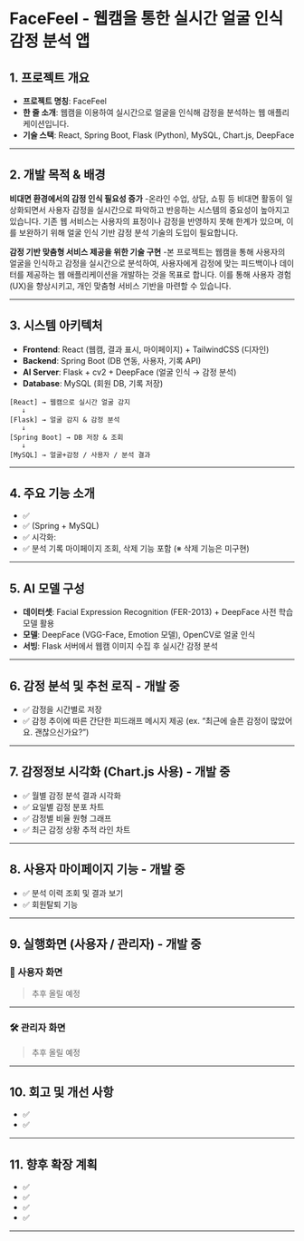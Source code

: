 # FaceFeel - 웹캠을 통한 실시간 얼굴 인식 감정 분석 앱

## 1. 프로젝트 개요
- **프로젝트 명칭**: FaceFeel
- **한 줄 소개**: 웹캠을 이용하여 실시간으로 얼굴을 인식해 감정을 분석하는 웹 애플리케이션입니다.
- **기술 스택**: React, Spring Boot, Flask (Python), MySQL, Chart.js, DeepFace

---

## 2. 개발 목적 & 배경
**비대면 환경에서의 감정 인식 필요성 증가**
-온라인 수업, 상담, 쇼핑 등 비대면 활동이 일상화되면서 사용자 감정을 실시간으로 파악하고 반응하는 시스템의 중요성이 높아지고 있습니다. 
기존 웹 서비스는 사용자의 표정이나 감정을 반영하지 못해 한계가 있으며, 이를 보완하기 위해 얼굴 인식 기반 감정 분석 기술의 도입이 필요합니다.

**감정 기반 맞춤형 서비스 제공을 위한 기술 구현**
-본 프로젝트는 웹캠을 통해 사용자의 얼굴을 인식하고 감정을 실시간으로 분석하여, 사용자에게 감정에 맞는 피드백이나 데이터를 제공하는 웹 애플리케이션을 개발하는 것을 목표로 합니다. 
이를 통해 사용자 경험(UX)을 향상시키고, 개인 맞춤형 서비스 기반을 마련할 수 있습니다.

---

## 3. 시스템 아키텍처
- **Frontend**: React (웹캠, 결과 표시, 마이페이지) + TailwindCSS (디자인)
- **Backend**: Spring Boot (DB 연동, 사용자, 기록 API)
- **AI Server**: Flask + cv2 + DeepFace (얼굴 인식 → 감정 분석)
- **Database**: MySQL (회원 DB, 기록 저장)

```
[React] → 웹캠으로 실시간 얼굴 감지
   ↓
[Flask] → 얼굴 감지 & 감정 분석
   ↓
[Spring Boot] → DB 저장 & 조회
   ↓
[MySQL] → 얼굴+감정 / 사용자 / 분석 결과
```

---

## 4. 주요 기능 소개
- ✅ 
- ✅ (Spring + MySQL)  
- ✅ 시각화: 
- ✅ 분석 기록 마이페이지 조회, 삭제 기능 포함 (※ 삭제 기능은 미구현)

---

## 5. AI 모델 구성
- **데이터셋**: Facial Expression Recognition (FER-2013) + DeepFace 사전 학습 모델 활용
- **모델**: DeepFace (VGG-Face, Emotion 모델), OpenCV로 얼굴 인식
- **서빙**: Flask 서버에서 웹캠 이미지 수집 후 실시간 감정 분석

---
 
## 6. 감정 분석 및 추천 로직 - 개발 중
- ✅ 감정을 시간별로 저장
- ✅ 감정 추이에 따른 간단한 피드래프 메시지 제공 (ex. “최근에 슬픈 감정이 많았어요. 괜찮으신가요?”)

---

## 7. 감정정보 시각화 (Chart.js 사용) - 개발 중
- ✅ 월별 감정 분석 결과 시각화
- ✅ 요일별 감정 분포 차트
- ✅ 감정별 비율 원형 그래프
- ✅ 최근 감정 상황 추적 라인 차트

---

## 8. 사용자 마이페이지 기능 - 개발 중
- ✅ 분석 이력 조회 및 결과 보기
- ✅ 회원탈퇴 기능
---

## 9. 실행화면 (사용자 / 관리자) - 개발 중
### 👤 사용자 화면
> 추후 올릴 예정


---

### 🛠 관리자 화면
> 추후 올릴 예정


---

## 10. 회고 및 개선 사항
- ✅ 
- ✅ 

---

## 11. 향후 확장 계획
- ✅ 
- ✅ 
- ✅ 
- ✅ 

---
